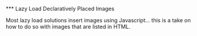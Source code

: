 *** Lazy Load Declaratively Placed Images

Most lazy load solutions insert images using Javascript... this is a take on how to do so with images that are listed in HTML.
